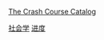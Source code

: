 
[The Crash Course Catalog](https://thecrashcourse.com/)

[社会学](https://www.bilibili.com/video/av8965753?from=search&seid=2662403787208828415)
[进度](https://github.com/AAAlimjan/STUFF-ON-2018/issues/5)
